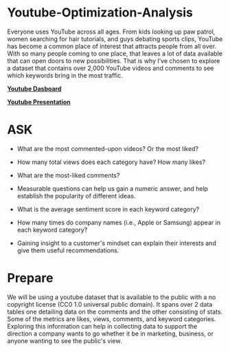 # Youtube-Optimization-Analysis
Everyone uses YouTube across all ages. From kids looking up paw patrol, women searching for hair tutorials, and guys debating sports clips, YouTube has become a common place of interest that attracts people from all over. With so many people coming to one place, that leaves a lot of data available that can open doors to new possibilities. That is why I’ve chosen to explore a dataset that contains over 2,000 YouTube videos and comments to see which keywords bring in the most traffic. 

**[Youtube Dasboard](https://public.tableau.com/views/YoutubeDashboard_16856611459230/Dashboard1?:language=en-US&:sid=&:display_count=n&:origin=viz_share_link)**

**[Youtube Presentation](https://docs.google.com/presentation/d/1r-9OqrqN_GgzQsvdn8VQfZ5q5uGI5ouv6rjBMO18GHQ/present?slide=id.p1)**

# ASK
* What are the most commented-upon videos? Or the most liked?
* How many total views does each category have? How many likes?
* What are the most-liked comments?
* Measurable questions can help us gain a numeric answer, and help establish the popularity of different ideas.

* What is the average sentiment score in each keyword category?
* How many times do company names (i.e., Apple or Samsung) appear in each keyword category?
* Gaining insight to a customer's mindset can explain their interests and give them useful recommendations. 

# Prepare
We will be using a youtube dataset that is available to the public with a no copyright license (CC0 1.0 universal public domain). It spans over 2 data tables one detailing data on the comments and the other consisting of stats. Some of the metrics are likes, views, comments, and keyword categories. Exploring this information can help in collecting data to support the direction a company wants to go whether it be in marketing, business, or anyone wanting to see the public's view.


